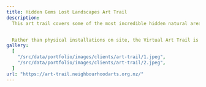 ```yaml
---
title: Hidden Gems Lost Landscapes Art Trail
description:
  This art trail covers some of the most incredible hidden natural areas in the Albert Eden area. You will discover the oldest lava forest in the country, the remnants of the Cabbage Tree Lake, and the restored aquifer-fed wetland on Roy Clements Treeway. These landscapes are now nationally rare, quite hidden, and breathtakingly beautiful.


  Rather than physical installations on site, the Virtual Art Trail is accessible online. Each artwork can be experienced through your phone or device as you walk through the reserves.
gallery:
  [
    "/src/data/portfolio/images/clients/art-trail/1.jpeg",
    "/src/data/portfolio/images/clients/art-trail/2.jpeg",
  ]
url: "https://art-trail.neighbourhoodarts.org.nz/"
---
```

